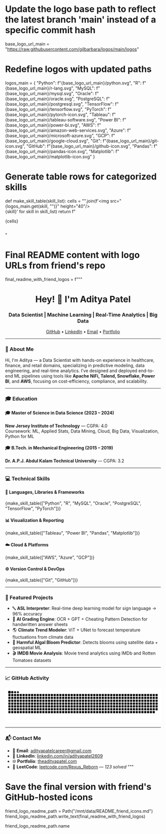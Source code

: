 # Update the logo base path to reflect the latest branch 'main' instead of a specific commit hash
base_logo_url_main = "https://raw.githubusercontent.com/gilbarbara/logos/main/logos"

# Redefine logos with updated paths
logos_main = {
    "Python": f"{base_logo_url_main}/python.svg",
    "R": f"{base_logo_url_main}/r-lang.svg",
    "MySQL": f"{base_logo_url_main}/mysql.svg",
    "Oracle": f"{base_logo_url_main}/oracle.svg",
    "PostgreSQL": f"{base_logo_url_main}/postgresql.svg",
    "TensorFlow": f"{base_logo_url_main}/tensorflow.svg",
    "PyTorch": f"{base_logo_url_main}/pytorch-icon.svg",
    "Tableau": f"{base_logo_url_main}/tableau-software.svg",
    "Power BI": f"{base_logo_url_main}/power-bi.svg",
    "AWS": f"{base_logo_url_main}/amazon-web-services.svg",
    "Azure": f"{base_logo_url_main}/microsoft-azure.svg",
    "GCP": f"{base_logo_url_main}/google-cloud.svg",
    "Git": f"{base_logo_url_main}/git-icon.svg",
    "GitHub": f"{base_logo_url_main}/github-icon.svg",
    "Pandas": f"{base_logo_url_main}/pandas-icon.svg",
    "Matplotlib": f"{base_logo_url_main}/matplotlib-icon.svg"
}

# Generate table rows for categorized skills
def make_skill_table(skill_list):
    cells = "".join(f'<td align="center"><img src="{logos_main.get(skill, "")}" height="40"/><br>{skill}</td>' for skill in skill_list)
    return f"<table><tr>{cells}</tr></table>"

# Final README content with logo URLs from friend's repo
final_readme_with_friend_logos = f"""
<h1 align="center">Hey! 👋 I'm Aditya Patel</h1>
<h3 align="center">Data Scientist | Machine Learning | Real-Time Analytics | Big Data</h3>

<p align="center">
  <a href="https://github.com/AdityaPatel1068" target="_blank">GitHub</a> • 
  <a href="https://www.linkedin.com/in/adityapatel2609/" target="_blank">LinkedIn</a> • 
  <a href="mailto:adityapatelcareer@gmail.com">Email</a> • 
  <a href="https://theadityapatel.com" target="_blank">Portfolio</a>
</p>

---

### 🧠 About Me
Hi, I'm Aditya — a Data Scientist with hands-on experience in healthcare, finance, and retail domains, specializing in predictive modeling, data engineering, and real-time analytics. I’ve designed and deployed end-to-end ML pipelines using tools like **Apache NiFi, Talend, Snowflake, Power BI**, and **AWS**, focusing on cost-efficiency, compliance, and scalability.

---

### 🎓 Education

#### 🎓 Master of Science in Data Science (2023 – 2024)
**New Jersey Institute of Technology** — CGPA: 4.0  
Coursework: ML, Applied Stats, Data Mining, Cloud, Big Data, Visualization, Python for ML

#### 🎓 B.Tech. in Mechanical Engineering (2015 – 2019)
**Dr. A.P.J. Abdul Kalam Technical University** — CGPA: 3.2  

---

### 💻 Technical Skills

#### 🧮 Languages, Libraries & Frameworks
{make_skill_table(["Python", "R", "MySQL", "Oracle", "PostgreSQL", "TensorFlow", "PyTorch"])}

#### 📊 Visualization & Reporting
{make_skill_table(["Tableau", "Power BI", "Pandas", "Matplotlib"])}

#### ☁️ Cloud & Platforms
{make_skill_table(["AWS", "Azure", "GCP"])}

#### ⚙️ Version Control & DevOps
{make_skill_table(["Git", "GitHub"])}

---

### 🚀 Featured Projects

- 🔤 **ASL Interpreter**: Real-time deep learning model for sign language → 96% accuracy  
- 🧪 **AI Grading Engine**: OCR + GPT + Cheating Pattern Detection for handwritten answer sheets  
- 🌎 **Climate Trend Modeler**: ViT + UNet to forecast temperature fluctuations from climate data  
- 🎥 **Harmful Algal Bloom Predictor**: Detects blooms using satellite data + geospatial ML  
- 🎬 **IMDB Movie Analysis**: Movie trend analytics using IMDb and Rotten Tomatoes datasets  

---

### 📈 GitHub Activity

![snake gif](https://github.com/AdityaPatel1068/AdityaPatel1068/blob/output/github-snake-dark.svg)

---

### 📬 Contact Me

- 📧 **Email**: [adityapatelcareer@gmail.com](mailto:adityapatelcareer@gmail.com)  
- 💼 **LinkedIn**: [linkedin.com/in/adityapatel2609](https://linkedin.com/in/adityapatel2609)  
- 🌐 **Portfolio**: [theadityapatel.com](https://theadityapatel.com)  
- 🧠 **LeetCode**: [leetcode.com/Rexus_Reborn](https://leetcode.com/Rexus_Reborn/) — *123 solved*
"""

# Save the final version with friend's GitHub-hosted icons
friend_logo_readme_path = Path("/mnt/data/README_friend_icons.md")
friend_logo_readme_path.write_text(final_readme_with_friend_logos)

friend_logo_readme_path.name
